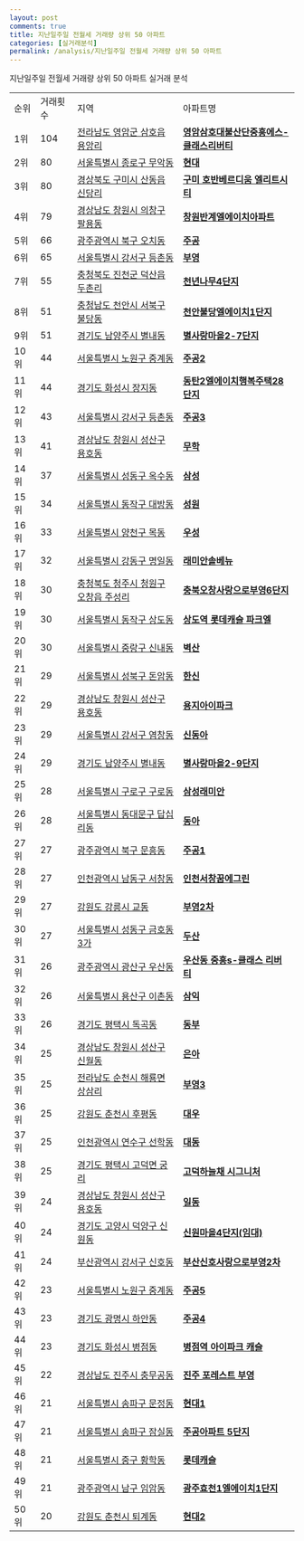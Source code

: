 ```yaml
---
layout: post
comments: true
title: 지난일주일 전월세 거래량 상위 50 아파트
categories: [실거래분석]
permalink: /analysis/지난일주일 전월세 거래량 상위 50 아파트
---
```


지난일주일 전월세 거래량 상위 50 아파트 실거래 분석

<table>
  <tr>
    <td>순위</td>
    <td>거래횟수</td>
    <td>지역</td>
    <td>아파트명</td>
  </tr>

  <tr>
    <td>1위</td>
    <td>104</td>
    <td><a href="/apt/전라남도 영암군 삼호읍 용앙리">전라남도 영암군 삼호읍 용앙리</a></td>
    <td colspan="4" style="font-weight: bold;"><a href="https://search.naver.com/search.naver?query=삼호읍 용앙리 영암삼호대불산단중흥에스-클래스리버티">영암삼호대불산단중흥에스-클래스리버티</a></td>
  </tr>

  <tr>
    <td>2위</td>
    <td>80</td>
    <td><a href="/apt/서울특별시 종로구 무악동">서울특별시 종로구 무악동</a></td>
    <td colspan="4" style="font-weight: bold;"><a href="https://search.naver.com/search.naver?query=무악동 현대">현대</a></td>
  </tr>

  <tr>
    <td>3위</td>
    <td>80</td>
    <td><a href="/apt/경상북도 구미시 산동읍 신당리">경상북도 구미시 산동읍 신당리</a></td>
    <td colspan="4" style="font-weight: bold;"><a href="https://search.naver.com/search.naver?query=산동읍 신당리 구미 호반베르디움 엘리트시티">구미 호반베르디움 엘리트시티</a></td>
  </tr>

  <tr>
    <td>4위</td>
    <td>79</td>
    <td><a href="/apt/경상남도 창원시 의창구 팔용동">경상남도 창원시 의창구 팔용동</a></td>
    <td colspan="4" style="font-weight: bold;"><a href="https://search.naver.com/search.naver?query=팔용동 창원반계엘에이치아파트">창원반계엘에이치아파트</a></td>
  </tr>

  <tr>
    <td>5위</td>
    <td>66</td>
    <td><a href="/apt/광주광역시 북구 오치동">광주광역시 북구 오치동</a></td>
    <td colspan="4" style="font-weight: bold;"><a href="https://search.naver.com/search.naver?query=오치동 주공">주공</a></td>
  </tr>

  <tr>
    <td>6위</td>
    <td>65</td>
    <td><a href="/apt/서울특별시 강서구 등촌동">서울특별시 강서구 등촌동</a></td>
    <td colspan="4" style="font-weight: bold;"><a href="https://search.naver.com/search.naver?query=등촌동 부영">부영</a></td>
  </tr>

  <tr>
    <td>7위</td>
    <td>55</td>
    <td><a href="/apt/충청북도 진천군 덕산읍 두촌리">충청북도 진천군 덕산읍 두촌리</a></td>
    <td colspan="4" style="font-weight: bold;"><a href="https://search.naver.com/search.naver?query=덕산읍 두촌리 천년나무4단지">천년나무4단지</a></td>
  </tr>

  <tr>
    <td>8위</td>
    <td>51</td>
    <td><a href="/apt/충청남도 천안시 서북구 불당동">충청남도 천안시 서북구 불당동</a></td>
    <td colspan="4" style="font-weight: bold;"><a href="https://search.naver.com/search.naver?query=불당동 천안불당엘에이치1단지">천안불당엘에이치1단지</a></td>
  </tr>

  <tr>
    <td>9위</td>
    <td>51</td>
    <td><a href="/apt/경기도 남양주시 별내동">경기도 남양주시 별내동</a></td>
    <td colspan="4" style="font-weight: bold;"><a href="https://search.naver.com/search.naver?query=별내동 별사랑마을2-7단지">별사랑마을2-7단지</a></td>
  </tr>

  <tr>
    <td>10위</td>
    <td>44</td>
    <td><a href="/apt/서울특별시 노원구 중계동">서울특별시 노원구 중계동</a></td>
    <td colspan="4" style="font-weight: bold;"><a href="https://search.naver.com/search.naver?query=중계동 주공2">주공2</a></td>
  </tr>

  <tr>
    <td>11위</td>
    <td>44</td>
    <td><a href="/apt/경기도 화성시 장지동">경기도 화성시 장지동</a></td>
    <td colspan="4" style="font-weight: bold;"><a href="https://search.naver.com/search.naver?query=장지동 동탄2엘에이치행복주택28단지">동탄2엘에이치행복주택28단지</a></td>
  </tr>

  <tr>
    <td>12위</td>
    <td>43</td>
    <td><a href="/apt/서울특별시 강서구 등촌동">서울특별시 강서구 등촌동</a></td>
    <td colspan="4" style="font-weight: bold;"><a href="https://search.naver.com/search.naver?query=등촌동 주공3">주공3</a></td>
  </tr>

  <tr>
    <td>13위</td>
    <td>41</td>
    <td><a href="/apt/경상남도 창원시 성산구 용호동">경상남도 창원시 성산구 용호동</a></td>
    <td colspan="4" style="font-weight: bold;"><a href="https://search.naver.com/search.naver?query=용호동 무학">무학</a></td>
  </tr>

  <tr>
    <td>14위</td>
    <td>37</td>
    <td><a href="/apt/서울특별시 성동구 옥수동">서울특별시 성동구 옥수동</a></td>
    <td colspan="4" style="font-weight: bold;"><a href="https://search.naver.com/search.naver?query=옥수동 삼성">삼성</a></td>
  </tr>

  <tr>
    <td>15위</td>
    <td>34</td>
    <td><a href="/apt/서울특별시 동작구 대방동">서울특별시 동작구 대방동</a></td>
    <td colspan="4" style="font-weight: bold;"><a href="https://search.naver.com/search.naver?query=대방동 성원">성원</a></td>
  </tr>

  <tr>
    <td>16위</td>
    <td>33</td>
    <td><a href="/apt/서울특별시 양천구 목동">서울특별시 양천구 목동</a></td>
    <td colspan="4" style="font-weight: bold;"><a href="https://search.naver.com/search.naver?query=목동 우성">우성</a></td>
  </tr>

  <tr>
    <td>17위</td>
    <td>32</td>
    <td><a href="/apt/서울특별시 강동구 명일동">서울특별시 강동구 명일동</a></td>
    <td colspan="4" style="font-weight: bold;"><a href="https://search.naver.com/search.naver?query=명일동 래미안솔베뉴">래미안솔베뉴</a></td>
  </tr>

  <tr>
    <td>18위</td>
    <td>30</td>
    <td><a href="/apt/충청북도 청주시 청원구 오창읍 주성리">충청북도 청주시 청원구 오창읍 주성리</a></td>
    <td colspan="4" style="font-weight: bold;"><a href="https://search.naver.com/search.naver?query=오창읍 주성리 충북오창사랑으로부영6단지">충북오창사랑으로부영6단지</a></td>
  </tr>

  <tr>
    <td>19위</td>
    <td>30</td>
    <td><a href="/apt/서울특별시 동작구 상도동">서울특별시 동작구 상도동</a></td>
    <td colspan="4" style="font-weight: bold;"><a href="https://search.naver.com/search.naver?query=상도동 상도역 롯데캐슬 파크엘">상도역 롯데캐슬 파크엘</a></td>
  </tr>

  <tr>
    <td>20위</td>
    <td>30</td>
    <td><a href="/apt/서울특별시 중랑구 신내동">서울특별시 중랑구 신내동</a></td>
    <td colspan="4" style="font-weight: bold;"><a href="https://search.naver.com/search.naver?query=신내동 벽산">벽산</a></td>
  </tr>

  <tr>
    <td>21위</td>
    <td>29</td>
    <td><a href="/apt/서울특별시 성북구 돈암동">서울특별시 성북구 돈암동</a></td>
    <td colspan="4" style="font-weight: bold;"><a href="https://search.naver.com/search.naver?query=돈암동 한신">한신</a></td>
  </tr>

  <tr>
    <td>22위</td>
    <td>29</td>
    <td><a href="/apt/경상남도 창원시 성산구 용호동">경상남도 창원시 성산구 용호동</a></td>
    <td colspan="4" style="font-weight: bold;"><a href="https://search.naver.com/search.naver?query=용호동 용지아이파크">용지아이파크</a></td>
  </tr>

  <tr>
    <td>23위</td>
    <td>29</td>
    <td><a href="/apt/서울특별시 강서구 염창동">서울특별시 강서구 염창동</a></td>
    <td colspan="4" style="font-weight: bold;"><a href="https://search.naver.com/search.naver?query=염창동 신동아">신동아</a></td>
  </tr>

  <tr>
    <td>24위</td>
    <td>29</td>
    <td><a href="/apt/경기도 남양주시 별내동">경기도 남양주시 별내동</a></td>
    <td colspan="4" style="font-weight: bold;"><a href="https://search.naver.com/search.naver?query=별내동 별사랑마을2-9단지">별사랑마을2-9단지</a></td>
  </tr>

  <tr>
    <td>25위</td>
    <td>28</td>
    <td><a href="/apt/서울특별시 구로구 구로동">서울특별시 구로구 구로동</a></td>
    <td colspan="4" style="font-weight: bold;"><a href="https://search.naver.com/search.naver?query=구로동 삼성래미안">삼성래미안</a></td>
  </tr>

  <tr>
    <td>26위</td>
    <td>28</td>
    <td><a href="/apt/서울특별시 동대문구 답십리동">서울특별시 동대문구 답십리동</a></td>
    <td colspan="4" style="font-weight: bold;"><a href="https://search.naver.com/search.naver?query=답십리동 동아">동아</a></td>
  </tr>

  <tr>
    <td>27위</td>
    <td>27</td>
    <td><a href="/apt/광주광역시 북구 문흥동">광주광역시 북구 문흥동</a></td>
    <td colspan="4" style="font-weight: bold;"><a href="https://search.naver.com/search.naver?query=문흥동 주공1">주공1</a></td>
  </tr>

  <tr>
    <td>28위</td>
    <td>27</td>
    <td><a href="/apt/인천광역시 남동구 서창동">인천광역시 남동구 서창동</a></td>
    <td colspan="4" style="font-weight: bold;"><a href="https://search.naver.com/search.naver?query=서창동 인천서창꿈에그린">인천서창꿈에그린</a></td>
  </tr>

  <tr>
    <td>29위</td>
    <td>27</td>
    <td><a href="/apt/강원도 강릉시 교동">강원도 강릉시 교동</a></td>
    <td colspan="4" style="font-weight: bold;"><a href="https://search.naver.com/search.naver?query=교동 부영2차">부영2차</a></td>
  </tr>

  <tr>
    <td>30위</td>
    <td>27</td>
    <td><a href="/apt/서울특별시 성동구 금호동3가">서울특별시 성동구 금호동3가</a></td>
    <td colspan="4" style="font-weight: bold;"><a href="https://search.naver.com/search.naver?query=금호동3가 두산">두산</a></td>
  </tr>

  <tr>
    <td>31위</td>
    <td>26</td>
    <td><a href="/apt/광주광역시 광산구 우산동">광주광역시 광산구 우산동</a></td>
    <td colspan="4" style="font-weight: bold;"><a href="https://search.naver.com/search.naver?query=우산동 우산동 중흥s-클래스 리버티">우산동 중흥s-클래스 리버티</a></td>
  </tr>

  <tr>
    <td>32위</td>
    <td>26</td>
    <td><a href="/apt/서울특별시 용산구 이촌동">서울특별시 용산구 이촌동</a></td>
    <td colspan="4" style="font-weight: bold;"><a href="https://search.naver.com/search.naver?query=이촌동 삼익">삼익</a></td>
  </tr>

  <tr>
    <td>33위</td>
    <td>26</td>
    <td><a href="/apt/경기도 평택시 독곡동">경기도 평택시 독곡동</a></td>
    <td colspan="4" style="font-weight: bold;"><a href="https://search.naver.com/search.naver?query=독곡동 동부">동부</a></td>
  </tr>

  <tr>
    <td>34위</td>
    <td>25</td>
    <td><a href="/apt/경상남도 창원시 성산구 신월동">경상남도 창원시 성산구 신월동</a></td>
    <td colspan="4" style="font-weight: bold;"><a href="https://search.naver.com/search.naver?query=신월동 은아">은아</a></td>
  </tr>

  <tr>
    <td>35위</td>
    <td>25</td>
    <td><a href="/apt/전라남도 순천시 해룡면 상삼리">전라남도 순천시 해룡면 상삼리</a></td>
    <td colspan="4" style="font-weight: bold;"><a href="https://search.naver.com/search.naver?query=해룡면 상삼리 부영3">부영3</a></td>
  </tr>

  <tr>
    <td>36위</td>
    <td>25</td>
    <td><a href="/apt/강원도 춘천시 후평동">강원도 춘천시 후평동</a></td>
    <td colspan="4" style="font-weight: bold;"><a href="https://search.naver.com/search.naver?query=후평동 대우">대우</a></td>
  </tr>

  <tr>
    <td>37위</td>
    <td>25</td>
    <td><a href="/apt/인천광역시 연수구 선학동">인천광역시 연수구 선학동</a></td>
    <td colspan="4" style="font-weight: bold;"><a href="https://search.naver.com/search.naver?query=선학동 대동">대동</a></td>
  </tr>

  <tr>
    <td>38위</td>
    <td>25</td>
    <td><a href="/apt/경기도 평택시 고덕면 궁리">경기도 평택시 고덕면 궁리</a></td>
    <td colspan="4" style="font-weight: bold;"><a href="https://search.naver.com/search.naver?query=고덕면 궁리 고덕하늘채 시그니처">고덕하늘채 시그니처</a></td>
  </tr>

  <tr>
    <td>39위</td>
    <td>24</td>
    <td><a href="/apt/경상남도 창원시 성산구 용호동">경상남도 창원시 성산구 용호동</a></td>
    <td colspan="4" style="font-weight: bold;"><a href="https://search.naver.com/search.naver?query=용호동 일동">일동</a></td>
  </tr>

  <tr>
    <td>40위</td>
    <td>24</td>
    <td><a href="/apt/경기도 고양시 덕양구 신원동">경기도 고양시 덕양구 신원동</a></td>
    <td colspan="4" style="font-weight: bold;"><a href="https://search.naver.com/search.naver?query=신원동 신원마을4단지(임대)">신원마을4단지(임대)</a></td>
  </tr>

  <tr>
    <td>41위</td>
    <td>24</td>
    <td><a href="/apt/부산광역시 강서구 신호동">부산광역시 강서구 신호동</a></td>
    <td colspan="4" style="font-weight: bold;"><a href="https://search.naver.com/search.naver?query=신호동 부산신호사랑으로부영2차">부산신호사랑으로부영2차</a></td>
  </tr>

  <tr>
    <td>42위</td>
    <td>23</td>
    <td><a href="/apt/서울특별시 노원구 중계동">서울특별시 노원구 중계동</a></td>
    <td colspan="4" style="font-weight: bold;"><a href="https://search.naver.com/search.naver?query=중계동 주공5">주공5</a></td>
  </tr>

  <tr>
    <td>43위</td>
    <td>23</td>
    <td><a href="/apt/경기도 광명시 하안동">경기도 광명시 하안동</a></td>
    <td colspan="4" style="font-weight: bold;"><a href="https://search.naver.com/search.naver?query=하안동 주공4">주공4</a></td>
  </tr>

  <tr>
    <td>44위</td>
    <td>23</td>
    <td><a href="/apt/경기도 화성시 병점동">경기도 화성시 병점동</a></td>
    <td colspan="4" style="font-weight: bold;"><a href="https://search.naver.com/search.naver?query=병점동 병점역 아이파크 캐슬">병점역 아이파크 캐슬</a></td>
  </tr>

  <tr>
    <td>45위</td>
    <td>22</td>
    <td><a href="/apt/경상남도 진주시 충무공동">경상남도 진주시 충무공동</a></td>
    <td colspan="4" style="font-weight: bold;"><a href="https://search.naver.com/search.naver?query=충무공동 진주 포레스트 부영">진주 포레스트 부영</a></td>
  </tr>

  <tr>
    <td>46위</td>
    <td>21</td>
    <td><a href="/apt/서울특별시 송파구 문정동">서울특별시 송파구 문정동</a></td>
    <td colspan="4" style="font-weight: bold;"><a href="https://search.naver.com/search.naver?query=문정동 현대1">현대1</a></td>
  </tr>

  <tr>
    <td>47위</td>
    <td>21</td>
    <td><a href="/apt/서울특별시 송파구 잠실동">서울특별시 송파구 잠실동</a></td>
    <td colspan="4" style="font-weight: bold;"><a href="https://search.naver.com/search.naver?query=잠실동 주공아파트 5단지">주공아파트 5단지</a></td>
  </tr>

  <tr>
    <td>48위</td>
    <td>21</td>
    <td><a href="/apt/서울특별시 중구 황학동">서울특별시 중구 황학동</a></td>
    <td colspan="4" style="font-weight: bold;"><a href="https://search.naver.com/search.naver?query=황학동 롯데캐슬">롯데캐슬</a></td>
  </tr>

  <tr>
    <td>49위</td>
    <td>21</td>
    <td><a href="/apt/광주광역시 남구 임암동">광주광역시 남구 임암동</a></td>
    <td colspan="4" style="font-weight: bold;"><a href="https://search.naver.com/search.naver?query=임암동 광주효천1엘에이치1단지">광주효천1엘에이치1단지</a></td>
  </tr>

  <tr>
    <td>50위</td>
    <td>20</td>
    <td><a href="/apt/강원도 춘천시 퇴계동">강원도 춘천시 퇴계동</a></td>
    <td colspan="4" style="font-weight: bold;"><a href="https://search.naver.com/search.naver?query=퇴계동 현대2">현대2</a></td>
  </tr>

</table>
